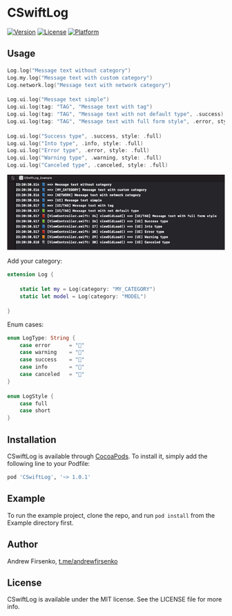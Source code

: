 # CSwiftLog

[![Version](https://img.shields.io/cocoapods/v/CSwiftLog.svg?style=flat)](https://cocoapods.org/pods/CSwiftLog)
[![License](https://img.shields.io/cocoapods/l/CSwiftLog.svg?style=flat)](https://cocoapods.org/pods/CSwiftLog)
[![Platform](https://img.shields.io/cocoapods/p/CSwiftLog.svg?style=flat)](https://cocoapods.org/pods/CSwiftLog)

## Usage

```swift
Log.log("Message text without category")
Log.my.log("Message text with custom category")
Log.network.log("Message text with network category")

Log.ui.log("Message text simple")
Log.ui.log(tag: "TAG", "Message text with tag")
Log.ui.log(tag: "TAG", "Message text with not default type", .success)
Log.ui.log(tag: "TAG", "Message text with full form style", .error, style: .full)

Log.ui.log("Success type", .success, style: .full)
Log.ui.log("Into type", .info, style: .full)
Log.ui.log("Error type", .error, style: .full)
Log.ui.log("Warning type", .warning, style: .full)
Log.ui.log("Canceled type", .canceled, style: .full)
```
![alt text](https://github.com/andrewfirsenko/CSwiftLog/blob/master/Images/example.png?raw=true)

Add your category:

```swift
extension Log {
    
    static let my = Log(category: "MY_CATEGORY")
    static let model = Log(category: "MODEL")
    
}
```

Enum cases:
```swift
enum LogType: String {
    case error      = "📕"
    case warning    = "📙"
    case success    = "📗"
    case info       = "📘"
    case canceled   = "📓"
}

enum LogStyle {
    case full
    case short
}
```

## Installation

CSwiftLog is available through [CocoaPods](https://cocoapods.org). To install
it, simply add the following line to your Podfile:

```ruby
pod 'CSwiftLog', '~> 1.0.1'
```

## Example

To run the example project, clone the repo, and run `pod install` from the Example directory first.

## Author

Andrew Firsenko, [t.me/andrewfirsenko](https://t.me/andrewfirsenko)

## License

CSwiftLog is available under the MIT license. See the LICENSE file for more info.
